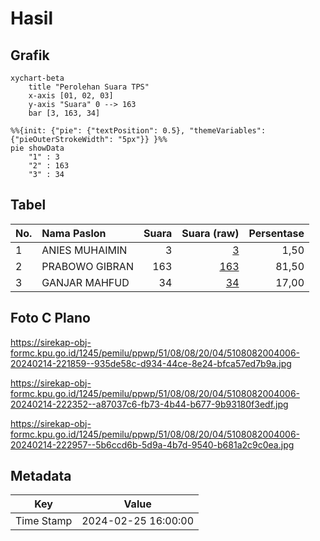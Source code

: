 # Hasil

## Grafik

```mermaid
xychart-beta
    title "Perolehan Suara TPS"
    x-axis [01, 02, 03]
    y-axis "Suara" 0 --> 163
    bar [3, 163, 34]
```

```mermaid
%%{init: {"pie": {"textPosition": 0.5}, "themeVariables": {"pieOuterStrokeWidth": "5px"}} }%%
pie showData
    "1" : 3
    "2" : 163
    "3" : 34
```

## Tabel

| No. | Nama Paslon    | Suara | Suara (raw) | Persentase |
|:--- |:-------------- | -----:| -----------:| ----------:|
| 1   | ANIES MUHAIMIN | 3     | [3][p-1]    | 1,50       |
| 2   | PRABOWO GIBRAN | 163   | [163][p-2]  | 81,50      |
| 3   | GANJAR MAHFUD  | 34    | [34][p-3]   | 17,00      |


[p-1]: https://github.com/gigit-pemilu/pemilu-2024-51-bali/blob/main/pilpres/hitung-suara/sub/51-bali/sub/08-buleleng/sub/08-kubutambahan/sub/2004-tajun/sub/006-tps/sub/paslon-1.txt
[p-2]: https://github.com/gigit-pemilu/pemilu-2024-51-bali/blob/main/pilpres/hitung-suara/sub/51-bali/sub/08-buleleng/sub/08-kubutambahan/sub/2004-tajun/sub/006-tps/sub/paslon-2.txt
[p-3]: https://github.com/gigit-pemilu/pemilu-2024-51-bali/blob/main/pilpres/hitung-suara/sub/51-bali/sub/08-buleleng/sub/08-kubutambahan/sub/2004-tajun/sub/006-tps/sub/paslon-3.txt

## Foto C Plano

https://sirekap-obj-formc.kpu.go.id/1245/pemilu/ppwp/51/08/08/20/04/5108082004006-20240214-221859--935de58c-d934-44ce-8e24-bfca57ed7b9a.jpg

https://sirekap-obj-formc.kpu.go.id/1245/pemilu/ppwp/51/08/08/20/04/5108082004006-20240214-222352--a87037c6-fb73-4b44-b677-9b93180f3edf.jpg

https://sirekap-obj-formc.kpu.go.id/1245/pemilu/ppwp/51/08/08/20/04/5108082004006-20240214-222957--5b6ccd6b-5d9a-4b7d-9540-b681a2c9c0ea.jpg


## Metadata

| Key        | Value               |
| ---------- | ------------------- |
| Time Stamp | 2024-02-25 16:00:00 |



